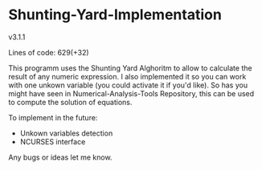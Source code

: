 # Shunting-Yard-Implementation

 v3.1.1

Lines of code: 629(+32)

This programm uses the Shunting Yard Alghoritm to allow to calculate the result of any numeric expression.
I also implemented it so you can work with one unkown variable (you could activate it if you'd like).
So has you might have seen in Numerical-Analysis-Tools Repository, this can be used to compute the solution of equations. 

To implement in the future:

  - Unkown variables detection
  - NCURSES interface

Any bugs or ideas let me know.
